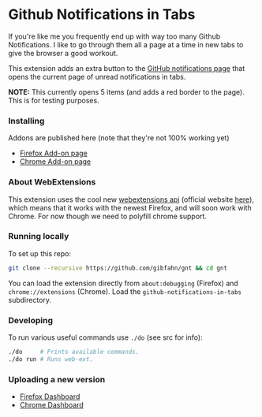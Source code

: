 # Github Notifications in Tabs

If you're like me you frequently end up with way too many Github Notifications.
I like to go through them all a page at a time in new tabs to give the browser a
good workout.

This extension adds an extra button to the [GitHub notifications
page](https://github.com/notifications) that opens the current page of
unread notifications in tabs.

**NOTE:** This currently opens 5 items (and adds a red border to the page). This
is for testing purposes.

### Installing

Addons are published here (note that they're not 100% working yet)

- [Firefox Add-on page][]
- [Chrome Add-on page][]

### About WebExtensions

This extension uses the cool new [webextensions api][] (official website
[here][browser extensions]), which means that it works with the newest Firefox,
and will soon work with Chrome. For now though we need to polyfill chrome
support.

### Running locally

To set up this repo:

```bash
git clone --recursive https://github.com/gibfahn/gnt && cd gnt
```

You can load the extension directly from `about:debugging` (Firefox) and
`chrome://extensions` (Chrome). Load the `github-notifications-in-tabs`
subdirectory.

### Developing

To run various useful commands use `./do` (see src for info):

```bash
./do     # Prints available commands.
./do run # Runs web-ext.
```

### Uploading a new version

- [Firefox Dashboard][]
- [Chrome Dashboard][]

[Firefox Add-on page]: https://addons.mozilla.org/en-GB/firefox/addon/github-notifications-in-tabs/
[Chrome Add-on page]: https://chrome.google.com/webstore/detail/github-notifications-in-t/mcccfglfeaibmhkbnkgdkkhoakjdafdf
[webextensions api]: https://developer.mozilla.org/en-US/Add-ons/WebExtensions
[browser extensions]: https://browserext.github.io/browserext/
[Firefox Dashboard]: https://addons.mozilla.org/en-GB/developers/addon/github-notifications-in-tabs/
[Chrome Dashboard]: https://chrome.google.com/webstore/developer/dashboard
